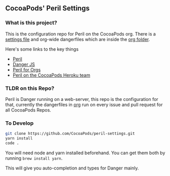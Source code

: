 ## CocoaPods' Peril Settings

### What is this project?

This is the configuration repo for Peril on the CocoaPods org. There is a [settings file](settings.json) and org-wide
dangerfiles which are inside the [org folder](org).

Here's some links to the key things

 - [Peril](https://github.com/danger/peril)
 - [Danger JS](http://danger.systems/js/)
 - [Peril for Orgs](https://github.com/danger/peril/blob/master/docs/setup_for_org.md)
 - [Peril on the CocoaPods Heroku team](https://dashboard.heroku.com/apps/cocoapods-peril)

### TLDR on this Repo?

Peril is Danger running on a web-server, this repo is the configuration for that, currently the dangerfiles in [org](org/)
run on every issue and pull request for all CocoaPods Repos.

### To Develop

```sh
git clone https://github.com/CocoaPods/peril-settings.git
yarn install
code .
```

You will need node and yarn installed beforehand. You can get them both by running `brew install yarn`. 

This will give you auto-completion and types for Danger mainly. 
